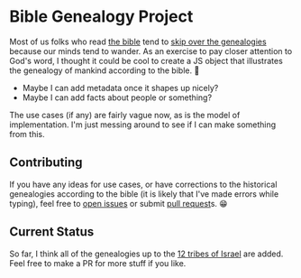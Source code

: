 # Bible Genealogy Project

Most of us folks who read [the bible](https://www.bible.com/bible) tend to [skip over the genealogies](https://www.bible.com/bible/116/LUK.3.23-38) because our minds tend to wander. As an exercise to pay closer attention to God's word, I thought it could be cool to create a JS object that illustrates the genealogy of mankind according to the bible. 🤔

* Maybe I can add metadata once it shapes up nicely?
* Maybe I can add facts about people or something?

The use cases (if any) are fairly vague now, as is the model of implementation. I'm just messing around to see if I can make something from this.

## Contributing

If you have any ideas for use cases, or have corrections to the historical genealogies according to the bible (it is likely that I've made errors while typing), feel free to [open issues](https://github.com/TejasQ/bible-genealogy-thing/issues/new) or submit [pull request](https://github.com/TejasQ/bible-genealogy-thing/compare)s. 😁

## Current Status

So far, I think all of the genealogies up to the [12 tribes of Israel](https://www.biblegateway.com/passage/?search=Genesis%2049:28) are added. Feel free to make a PR for more stuff if you like.
